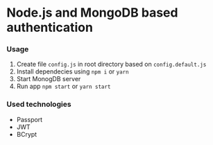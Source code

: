 # Node.js and MongoDB based authentication

### Usage
1. Create file `config.js` in root directory based on `config.default.js`
2. Install dependecies using `npm i` or `yarn`
3. Start MonogDB server
4. Run app `npm start` or `yarn start`

### Used technologies
* Passport
* JWT
* BCrypt